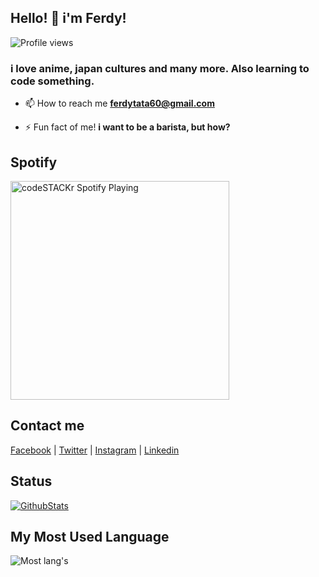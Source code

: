 ## Hello! 👋 i'm Ferdy!
![Profile views](https://komarev.com/ghpvc/?username=kakeyrin&color=brightgreen)
<h3 align="left">i love anime, japan cultures and many more. Also learning to code something.</h3>

- 📫 How to reach me **ferdytata60@gmail.com**


- ⚡ Fun fact of me! **i want to be a barista, but how?**

## Spotify
<p align="left">
<img src="https://now-playing-codestackr.vercel.app/api/spotify-playing" alt="codeSTACKr Spotify Playing" align="center "width="350" />
</p>

## Contact me

[Facebook](https://facebook.com/ferrrmi) | [Twitter](https://twitter.com/ferrrmi) | [Instagram](https://instagram.com/ferrrmi) | [Linkedin](https://www.linkedin.com/in/ferdymuhammadiqbal)

## Status

[![GithubStats](https://github-readme-stats.vercel.app/api?username=kakeyrin&show_icons=true)](https://github.com/kakeyrin)

## My Most Used Language

![Most lang's](https://github-readme-stats.vercel.app/api/top-langs/?username=kakeyrin&langs_count=6&layout=compact)
